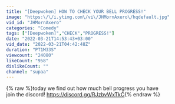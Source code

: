 ```yaml
---
title: "[Deepwoken] HOW TO CHECK YOUR BELL PROGRESS!"
image: "https:\/\/i.ytimg.com\/vi\/JHMornAxero\/hqdefault.jpg"
vid_id: "JHMornAxero"
categories: "Comedy"
tags: ["[Deepwoken]","CHECK","PROGRESS!"]
date: "2022-03-21T14:53:43+03:00"
vid_date: "2022-03-21T04:42:48Z"
duration: "PT1M33S"
viewcount: "24080"
likeCount: "958"
dislikeCount: ""
channel: "supaa"
---
```

{% raw %}today we find out how much bell progress you have<br />join the discord! <a rel="nofollow" target="blank" href="https://discord.gg/RJzbvWxTkC">https://discord.gg/RJzbvWxTkC</a>{% endraw %}
